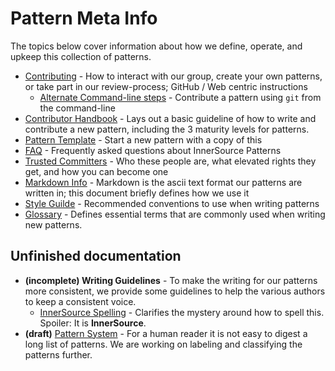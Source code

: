 # Pattern Meta Info

The topics below cover information about how we define, operate, and upkeep this collection of patterns.

* [Contributing](../CONTRIBUTING.md) - How to interact with our group, create your own patterns, or take part in our review-process; GitHub / Web centric instructions
  * [Alternate Command-line steps](./technical-git-howto.md) - Contribute a pattern using `git` from the command-line
* [Contributor Handbook](./contributor-handbook.md) - Lays out a basic guideline of how to write and contribute a new pattern, including the 3 maturity levels for patterns.
* [Pattern Template](./pattern-template.md) - Start a new pattern with a copy of this
* [FAQ](./FAQ.md) - Frequently asked questions about InnerSource Patterns
* [Trusted Committers](../TRUSTED-COMMITTERS.md) - Who these people are, what elevated rights they get, and how you can become one
* [Markdown Info](./markdown-info.md) - Markdown is the ascii text format our patterns are written in; this document briefly defines how we use it
* [Style Guilde](./pattern-style-guide.md) - Recommended conventions to use when writing patterns
* [Glossary](./glossary.md) - Defines essential terms that are commonly used when writing new patterns.

## Unfinished documentation

* **(incomplete) Writing Guidelines** - To make the writing for our patterns more consistent, we provide some guidelines to help the various authors to keep a consistent voice.
  * [InnerSource Spelling](./innersource-spelling.md) - Clarifies the mystery around how to spell this. Spoiler: It is **InnerSource**.
* **(draft)** [Pattern System](./pattern-system.md) - For a human reader it is not easy to digest a long list of patterns. We are working on labeling and classifying the patterns further.
